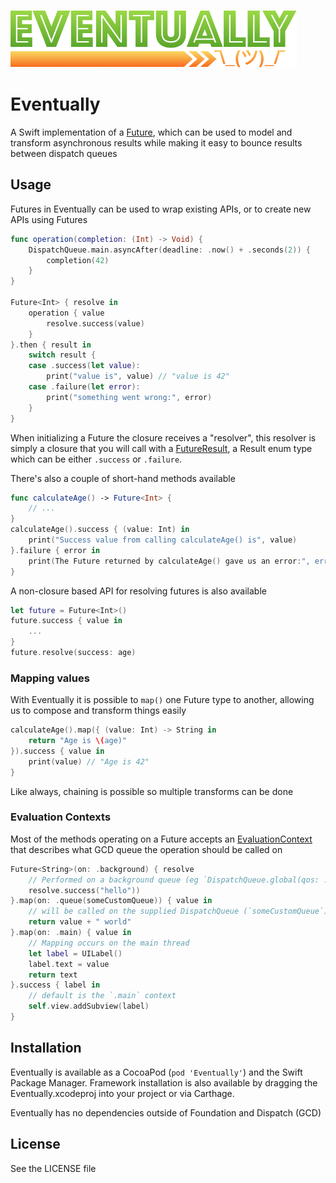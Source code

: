 ![Eventually logo](/Assets/logo.png)

# Eventually

A Swift implementation of a [Future](https://en.wikipedia.org/wiki/Futures_and_promises), which can be used to model and transform asynchronous results while making it easy to bounce results between dispatch queues

## Usage

Futures in Eventually can be used to wrap existing APIs, or to create new APIs using Futures

```Swift
func operation(completion: (Int) -> Void) {
    DispatchQueue.main.asyncAfter(deadline: .now() + .seconds(2)) {
        completion(42)
    }
}

Future<Int> { resolve in
    operation { value
        resolve.success(value)
    }
}.then { result in
    switch result {
    case .success(let value):
        print("value is", value) // "value is 42"
    case .failure(let error):
        print("something went wrong:", error)
    }
}
```

When initializing a Future the closure receives a "resolver", this resolver is simply a closure that you will call with a [FutureResult](/Sources/FutureResult.swift), a Result enum type which can be either `.success` or `.failure`.

There's also a couple of short-hand methods available

```swift
func calculateAge() -> Future<Int> {
    // ...
}
calculateAge().success { (value: Int) in
    print("Success value from calling calculateAge() is", value)
}.failure { error in
    print(The Future returned by calculateAge() gave us an error:", error)
}
```

A non-closure based API for resolving futures is also available

```swift
let future = Future<Int>()
future.success { value in
    ...
}
future.resolve(success: age)
```

### Mapping values

With Eventually it is possible to `map()` one Future type to another, allowing us to compose and transform things easily

```swift
calculateAge().map({ (value: Int) -> String in
    return "Age is \(age)"
}).success { value in
    print(value) // "Age is 42"
}
```

Like always, chaining is possible so multiple transforms can be done

### Evaluation Contexts

Most of the methods operating on a Future accepts an [EvaluationContext](/Sources/EvaluationContext.swift) that describes what GCD queue the operation should be called on

```swift
Future<String>(on: .background) { resolve
    // Performed on a background queue (eg `DispatchQueue.global(qos: .background)`)
    resolve.success("hello"))
}.map(on: .queue(someCustomQueue)) { value in
    // will be called on the supplied DispatchQueue (`someCustomQueue`)
    return value + " world"
}.map(on: .main) { value in
    // Mapping occurs on the main thread
    let label = UILabel()
    label.text = value
    return text
}.success { label in
    // default is the `.main` context
    self.view.addSubview(label)
}
```

## Installation

Eventually is available as a CocoaPod (`pod 'Eventually'`) and the Swift Package Manager. Framework installation is also available by dragging the Eventually.xcodeproj into your project or via Carthage.

Eventually has no dependencies outside of Foundation and Dispatch (GCD)

## License

See the LICENSE file
